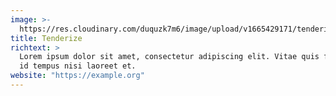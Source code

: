 ```yaml
---
image: >-
  https://res.cloudinary.com/duquzk7m6/image/upload/v1665429171/tenderize_fedv9w.png
title: Tenderize
richtext: >
  Lorem ipsum dolor sit amet, consectetur adipiscing elit. Vitae quis faucibus
  id tempus nisi laoreet et.
website: "https://example.org"
---
```


